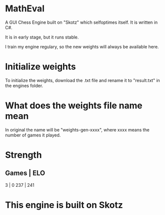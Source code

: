# MathEval
A GUI Chess Engine built on "Skotz" which selfoptimes itself.
It is written in C#.

It is in early stage, but it runs stable.

I train my engine regulary, so the new weights will always be available here. 


# Initialize weights
To initialize the weights, download the .txt file and rename it to "result.txt" in the engines folder.

# What does the weights file name mean

In original the name will be "weights-gen-xxxx", where xxxx means the number of games it played.

# Strength

  Games     |   ELO   
  ------------------
  3         |   0
  237       |  241


# This engine is built on Skotz
